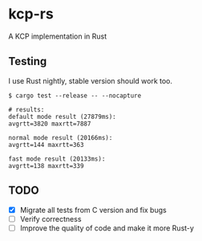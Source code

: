 # kcp-rs
A KCP implementation in Rust

## Testing
I use Rust nightly, stable version should work too.
```
$ cargo test --release -- --nocapture

# results:
default mode result (27879ms):
avgrtt=3820 maxrtt=7887

normal mode result (20166ms):
avgrtt=144 maxrtt=363

fast mode result (20133ms):
avgrtt=138 maxrtt=339
```

## TODO
- [x] Migrate all tests from C version and fix bugs
- [ ] Verify correctness
- [ ] Improve the quality of code and make it more Rust-y
